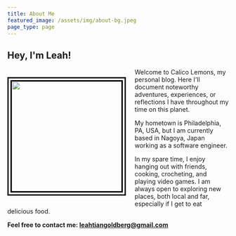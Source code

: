 ```yaml
---
title: About Me
featured_image: /assets/img/about-bg.jpeg
page_type: page
---
```


## Hey, I'm Leah!

<img class="img-fluid" src="/assets/img/me.jpg" alt="" style="width: 250px; height: 250px; float: left; margin-right: 20px; margin-top: 20px; margin-bottom: 20px; border: 10px double #000; filter: contrast(100%);">

Welcome to Calico Lemons, my personal blog. Here I'll document noteworthy adventures, experiences, or reflections I have throughout my time on this planet. 

My hometown is Philadelphia, PA, USA, but I am currently based in Nagoya, Japan working as a software engineer. 

In my spare time, I enjoy hanging out with friends, cooking, crocheting, and playing video games. I am always open to exploring new places, both local and far, especially if I get to eat delicious food. 

**Feel free to contact me: leahtiangoldberg@gmail.com**